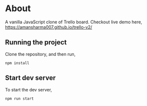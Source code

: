 # About

A vanilla JavaScript clone of Trello board. Checkout live demo here, https://amansharma007.github.io/trello-v2/

## Running the project

Clone the repository, and then run,

```
npm install
```

## Start dev server

To start the dev server,

```
npm run start
```
